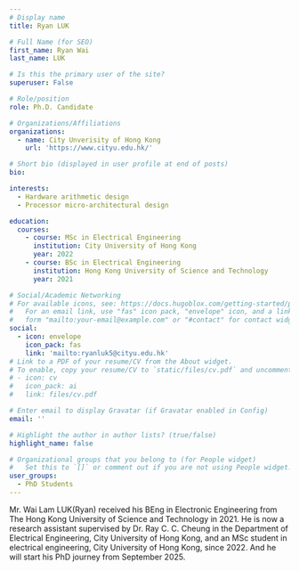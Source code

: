 ```yaml
---
# Display name
title: Ryan LUK

# Full Name (for SEO)
first_name: Ryan Wai
last_name: LUK

# Is this the primary user of the site?
superuser: False

# Role/position
role: Ph.D. Candidate

# Organizations/Affiliations
organizations:
  - name: City Unverisity of Hong Kong
    url: 'https://www.cityu.edu.hk/'

# Short bio (displayed in user profile at end of posts)
bio: 

interests:
  - Hardware arithmetic design
  - Processor micro-architectural design

education:
  courses:
    - course: MSc in Electrical Engineering
      institution: City University of Hong Kong
      year: 2022 
    - course: BSc in Electrical Engineering
      institution: Hong Kong University of Science and Technology
      year: 2021 

# Social/Academic Networking
# For available icons, see: https://docs.hugoblox.com/getting-started/page-builder/#icons
#   For an email link, use "fas" icon pack, "envelope" icon, and a link in the
#   form "mailto:your-email@example.com" or "#contact" for contact widget.
social:
  - icon: envelope
    icon_pack: fas
    link: 'mailto:ryanluk5@cityu.edu.hk'   
# Link to a PDF of your resume/CV from the About widget.
# To enable, copy your resume/CV to `static/files/cv.pdf` and uncomment the lines below.
# - icon: cv
#   icon_pack: ai
#   link: files/cv.pdf

# Enter email to display Gravatar (if Gravatar enabled in Config)
email: ''

# Highlight the author in author lists? (true/false)
highlight_name: false

# Organizational groups that you belong to (for People widget)
#   Set this to `[]` or comment out if you are not using People widget.
user_groups:
  - PhD Students
---
```


Mr. Wai Lam LUK(Ryan) received his BEng in Electronic Engineering from The Hong Kong University of Science and Technology in 2021. He is now a research assistant supervised by Dr. Ray C. C. Cheung in the Department of Electrical Engineering, City University of Hong Kong, and an MSc student in electrical engineering, City University of Hong Kong, since 2022. And he will start his PhD journey from September 2025.